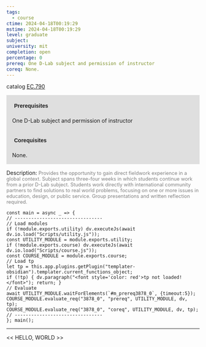 ```yaml
---
tags:
  - course
ctime: 2024-04-18T00:19:29
mstime: 2024-04-18T00:19:29
level: graduate
subject: 
university: mit
completion: open
percentage: 0
prereq: One D-Lab subject and permission of instructor
coreq: None.
---
```


catalog [EC.790](http://student.mit.edu/catalog/mECa.html#EC.790)

<span style="display: block; padding: 15px; background-color: rgb(100, 100, 100, 0.2);"><font id="m_prereq3878_0" style="display: block; font-family: Arial, sans-serif; font-weight: bold; padding: 5px">Prerequisites</font><br><span id="prereq3878_0">One D-Lab subject and permission of instructor</span></span>
<span style="display: block; padding: 15px; background-color: rgb(100, 100, 100, 0.2);"><font id="m_coreq3878_0" style="display: block; font-family: Arial, sans-serif; font-weight: bold; padding: 5px">Corequisites</font><br><span id="coreq3878_0">None.</span></span>

<font style="">Description:</font>
<font style="color: grey; font-size: 0.8rem;">Provides the opportunity to gain direct fieldwork experience in a global context. Subject spans three-four weeks in which students continue work from a prior D-Lab subject. Students work directly with international community partners to find solutions to real world problems, focusing on one or more issues in education, design, or public service. Group presentations and written reflection required.</font>

```dataviewjs
const main = async _ => {
// --------------------------------
// Load modules
if (!module.exports.utility) dv.executeJs(await dv.io.load("Scripts/utility.js"));
const UTILITY_MODULE = module.exports.utility;
if (!module.exports.course) dv.executeJs(await dv.io.load("Scripts/course.js"));
const COURSE_MODULE = module.exports.course;
// Load tp
let tp = this.app.plugins.getPlugin("templater-obsidian").templater.current_functions_object;
if (!tp) { dv.paragraph("<font style='color: red'>tp not loaded!</font>"); return; }
// Evaluate
await UTILITY_MODULE.waitForElements(`#m_prereq3878_0`, {timeout:5});
COURSE_MODULE.evaluate_req("3878_0", "prereq", UTILITY_MODULE, dv, tp);
COURSE_MODULE.evaluate_req("3878_0", "coreq", UTILITY_MODULE, dv, tp);
// --------------------------------
}; main();
```

---

<< HELLO, WORLD >>
